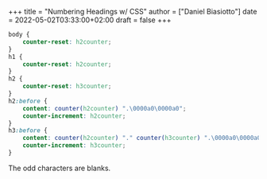 +++
title = "Numbering Headings w/ CSS"
author = ["Daniel Biasiotto"]
date = 2022-05-02T03:33:00+02:00
draft = false
+++

```css
body {
    counter-reset: h2counter;
}
h1 {
    counter-reset: h2counter;
}
h2 {
    counter-reset: h3counter;
}
h2:before {
    content: counter(h2counter) ".\0000a0\0000a0";
    counter-increment: h2counter;
}
h3:before {
    content: counter(h2counter) "." counter(h3counter) ".\0000a0\0000a0";
    counter-increment: h3counter;
}
```

The odd characters are blanks.
